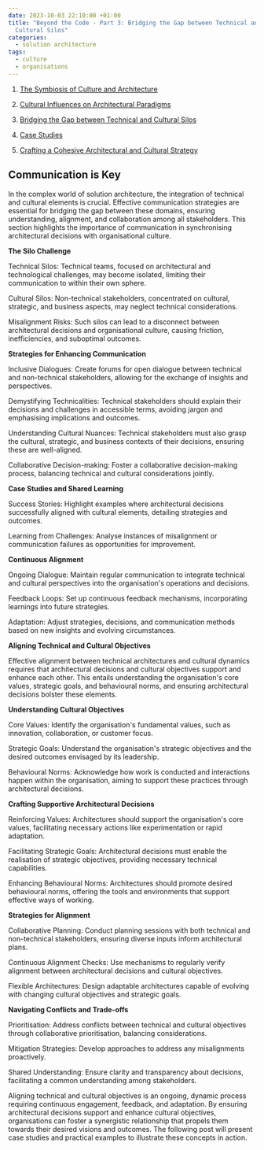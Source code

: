 ```yaml
---
date: 2023-10-03 22:10:00 +01:00
title: "Beyond the Code - Part 3: Bridging the Gap between Technical and
  Cultural Silos"
categories:
  - solution architecture
tags:
  - culture
  - organisations
---
```

1.  [The Symbiosis of Culture and Architecture](https://lord.technology/2023/10/03/beyond-the-code-the-unseen-influence-of-organisational-culture-on-architectural-decisions-part-1-the-symbiosis-of-culture-and-architecture.html)
    
2.  [Cultural Influences on Architectural Paradigms](https://lord.technology/2023/10/03/beyond-the-code-the-unseen-influence-of-organisational-culture-on-architectural-decisions-part-2-cultural-influences-on-architectural-paradigms.html)
    
3.  [Bridging the Gap between Technical and Cultural Silos](https://lord.technology/2023/10/03/beyond-the-code-the-unseen-influence-of-organisational-culture-on-architectural-decisions-part-3-bridging-the-gap-between-technical-and-cultural-silos.html)
    
4.  [Case Studies](https://lord.technology/2023/10/03/beyond-the-code-the-unseen-influence-of-organisational-culture-on-architectural-decisions-part-4-case-studies.html)
    
5.  [Crafting a Cohesive Architectural and Cultural Strategy](https://lord.technology/2023/10/03/beyond-the-code-the-unseen-influence-of-organisational-culture-on-architectural-decisions-part-5-crafting-a-cohesive-architectural-and-cultural-strategy.html)
    

## Communication is Key

In the complex world of solution architecture, the integration of technical and cultural elements is crucial. Effective communication strategies are essential for bridging the gap between these domains, ensuring understanding, alignment, and collaboration among all stakeholders. This section highlights the importance of communication in synchronising architectural decisions with organisational culture.

**The Silo Challenge**

Technical Silos: Technical teams, focused on architectural and technological challenges, may become isolated, limiting their communication to within their own sphere.

Cultural Silos: Non-technical stakeholders, concentrated on cultural, strategic, and business aspects, may neglect technical considerations.

Misalignment Risks: Such silos can lead to a disconnect between architectural decisions and organisational culture, causing friction, inefficiencies, and suboptimal outcomes.

**Strategies for Enhancing Communication**

Inclusive Dialogues: Create forums for open dialogue between technical and non-technical stakeholders, allowing for the exchange of insights and perspectives.

Demystifying Technicalities: Technical stakeholders should explain their decisions and challenges in accessible terms, avoiding jargon and emphasising implications and outcomes.

Understanding Cultural Nuances: Technical stakeholders must also grasp the cultural, strategic, and business contexts of their decisions, ensuring these are well-aligned.

Collaborative Decision-making: Foster a collaborative decision-making process, balancing technical and cultural considerations jointly.

**Case Studies and Shared Learning**

Success Stories: Highlight examples where architectural decisions successfully aligned with cultural elements, detailing strategies and outcomes.

Learning from Challenges: Analyse instances of misalignment or communication failures as opportunities for improvement.

**Continuous Alignment**

Ongoing Dialogue: Maintain regular communication to integrate technical and cultural perspectives into the organisation's operations and decisions.

Feedback Loops: Set up continuous feedback mechanisms, incorporating learnings into future strategies.

Adaptation: Adjust strategies, decisions, and communication methods based on new insights and evolving circumstances.

**Aligning Technical and Cultural Objectives**

Effective alignment between technical architectures and cultural dynamics requires that architectural decisions and cultural objectives support and enhance each other. This entails understanding the organisation's core values, strategic goals, and behavioural norms, and ensuring architectural decisions bolster these elements.

**Understanding Cultural Objectives**

Core Values: Identify the organisation's fundamental values, such as innovation, collaboration, or customer focus.

Strategic Goals: Understand the organisation's strategic objectives and the desired outcomes envisaged by its leadership.

Behavioural Norms: Acknowledge how work is conducted and interactions happen within the organisation, aiming to support these practices through architectural decisions.

**Crafting Supportive Architectural Decisions**

Reinforcing Values: Architectures should support the organisation's core values, facilitating necessary actions like experimentation or rapid adaptation.

Facilitating Strategic Goals: Architectural decisions must enable the realisation of strategic objectives, providing necessary technical capabilities.

Enhancing Behavioural Norms: Architectures should promote desired behavioural norms, offering the tools and environments that support effective ways of working.

**Strategies for Alignment**

Collaborative Planning: Conduct planning sessions with both technical and non-technical stakeholders, ensuring diverse inputs inform architectural plans.

Continuous Alignment Checks: Use mechanisms to regularly verify alignment between architectural decisions and cultural objectives.

Flexible Architectures: Design adaptable architectures capable of evolving with changing cultural objectives and strategic goals.

**Navigating Conflicts and Trade-offs**

Prioritisation: Address conflicts between technical and cultural objectives through collaborative prioritisation, balancing considerations.

Mitigation Strategies: Develop approaches to address any misalignments proactively.

Shared Understanding: Ensure clarity and transparency about decisions, facilitating a common understanding among stakeholders.

Aligning technical and cultural objectives is an ongoing, dynamic process requiring continuous engagement, feedback, and adaptation. By ensuring architectural decisions support and enhance cultural objectives, organisations can foster a synergistic relationship that propels them towards their desired visions and outcomes. The following post will present case studies and practical examples to illustrate these concepts in action.